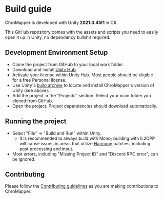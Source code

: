 # Build guide

ChroMapper is developed with Unity **2021.3.45f1** in C#.

This GitHub repository comes with the assets and scripts you need to easily open it up in Unity, no dependency bullshit required.

## Development Environment Setup
* Clone the project from GitHub to your local work folder.
* Download and install [Unity Hub](https://unity3d.com/get-unity/download).
* Activate your license within Unity Hub. Most people should be eligible for a free Personal license.
* Use Unity's [build archive](https://unity.com/releases/editor/archive) to locate and install ChroMapper's version of Unity (see above).
* Add the project in the "Projects" section. Select your main folder you cloned from GitHub.
* Open the project. Project dependencies should download automatically.

## Running the project
* Select "File" -> "Build and Run" within Unity.
  * It is recommended to always build with Mono; building with IL2CPP will cause issues in areas that utilize [Harmony](https://github.com/pardeike/Harmony) patches, including post processing and input.
* Most errors, including "Missing Project ID" and "Discord RPC error", can be ignored.

## Contributing
Please follow the [Contributing guidelines](CONTRIBUTING.md) as you are making contributions to ChroMapper.
